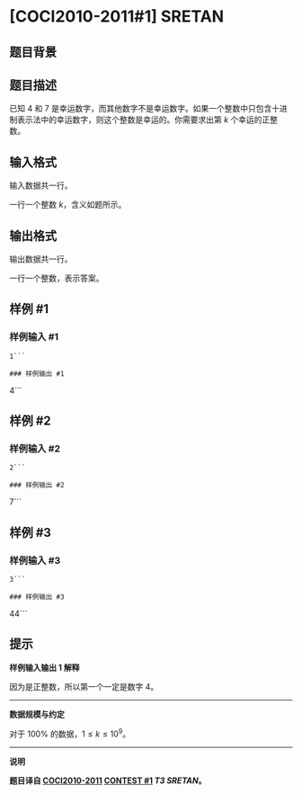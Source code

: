 # [COCI2010-2011#1] SRETAN

## 题目背景



## 题目描述

已知 $4$ 和 $7$ 是幸运数字，而其他数字不是幸运数字。如果一个整数中只包含十进制表示法中的幸运数字，则这个整数是幸运的。你需要求出第 $k$ 个幸运的正整数。

## 输入格式

输入数据共一行。

一行一个整数 $k$，含义如题所示。

## 输出格式

输出数据共一行。

一行一个整数，表示答案。

## 样例 #1

### 样例输入 #1
```
1```

### 样例输出 #1

```
4```

## 样例 #2

### 样例输入 #2
```
2```

### 样例输出 #2

```
7```

## 样例 #3

### 样例输入 #3
```
3```

### 样例输出 #3

```
44```

## 提示

**样例输入输出 1 解释**

因为是正整数，所以第一个一定是数字 $4$。

---

**数据规模与约定**

对于 $100\%$ 的数据，$1 \leq k \leq 10^9$。

---

**说明**

**题目译自 [COCI2010-2011](https://hsin.hr/coci/archive/2010_2011/) [CONTEST #1](https://hsin.hr/coci/archive/2010_2011/contest1_tasks.pdf) *T3 SRETAN*。**
